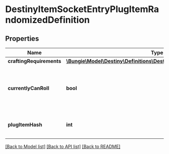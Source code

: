 # DestinyItemSocketEntryPlugItemRandomizedDefinition

## Properties
Name | Type | Description | Notes
------------ | ------------- | ------------- | -------------
**craftingRequirements** | [**\Bungie\Model\Destiny\Definitions\DestinyPlugItemCraftingRequirements**](DestinyPlugItemCraftingRequirements.md) |  | [optional] 
**currentlyCanRoll** | **bool** | Indicates if the plug can be rolled on the current version of the item. For example, older versions of weapons may have plug rolls that are no longer possible on the current versions. | [optional] 
**plugItemHash** | **int** | The hash identifier of a DestinyInventoryItemDefinition representing the plug that can be inserted. | [optional] 

[[Back to Model list]](../README.md#documentation-for-models) [[Back to API list]](../README.md#documentation-for-api-endpoints) [[Back to README]](../README.md)


